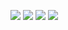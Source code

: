 <img src="https://img.shields.io/badge/Rust-000000?style=for-the-badge&logo=rust&logoColor=white"> <img src="https://img.shields.io/badge/Python-FFD43B?style=for-the-badge&logo=python&logoColor=blue"> <img src="https://img.shields.io/badge/Linux-FCC624?style=for-the-badge&logo=linux&logoColor=black"> <img src="https://img.shields.io/badge/NeoVim-%2357A143.svg?&style=for-the-badge&logo=neovim&logoColor=white">
